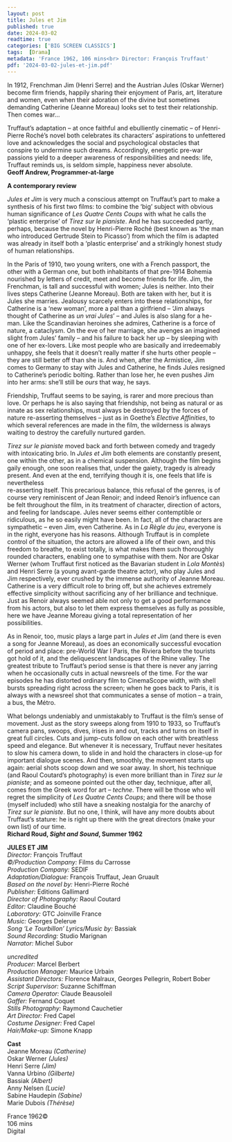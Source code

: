 ```yaml
---
layout: post
title: Jules et Jim
published: true
date: 2024-03-02
readtime: true
categories: ['BIG SCREEN CLASSICS']
tags:  [Drama]
metadata: 'France 1962, 106 mins<br> Director: François Truffaut'
pdf: '2024-03-02-jules-et-jim.pdf'
---
```


In 1912, Frenchman Jim (Henri Serre) and the Austrian Jules (Oskar Werner) become firm friends, happily sharing their enjoyment of Paris, art, literature and women, even when their adoration of the divine but sometimes demanding Catherine (Jeanne Moreau) looks set to test their relationship. Then comes war...

Truffaut’s adaptation – at once faithful and ebulliently cinematic – of Henri-Pierre Roché’s novel both celebrates its characters’ aspirations to unfettered love and acknowledges the social and psychological obstacles that conspire to undermine such dreams. Accordingly, energetic pre-war passions yield to a deeper awareness of responsibilities and needs: life, Truffaut reminds us, is seldom simple, happiness never absolute.  
**Geoff Andrew, Programmer-at-large**  

**A contemporary review**

_Jules et Jim_ is very much a conscious attempt on Truffaut’s part to make a synthesis of his first two films: to combine the ‘big’ subject with obvious human significance of _Les Quatre Cents Coups_ with what he calls the ‘plastic enterprise’ of _Tirez sur le pianiste_. And he has succeeded partly, perhaps, because the novel by Henri-Pierre Roché (best known as ‘the man who introduced Gertrude Stein to Picasso’) from which the film is adapted was already in itself both a ‘plastic enterprise’ and a strikingly honest study of human relationships.

In the Paris of 1910, two young writers, one with a French passport, the other with a German one, but both inhabitants of that pre-1914 Bohemia nourished by letters of credit, meet and become friends for life. Jim, the Frenchman, is tall and successful with women; Jules is neither. Into their lives steps Catherine (Jeanne Moreau). Both are taken with her, but it is Jules she marries. Jealousy scarcely enters into these relationships, for Catherine is a ‘new woman’, more a pal than a girlfriend – ‘Jim always thought of Catherine as _un vrai Jules_’ – and Jules is also slang for a he-man. Like the Scandinavian heroines she admires, Catherine is a force of nature, a cataclysm. On the eve of her marriage, she avenges an imagined slight from Jules’ family – and his failure to back her up – by sleeping with one of her ex-lovers. Like most people who are basically and irredeemably unhappy, she feels that it doesn’t really matter if she hurts other people – they are still better off than she is. And when, after the Armistice, Jim comes to Germany to stay with Jules and Catherine, he finds Jules resigned to Catherine’s periodic bolting. Rather than lose her, he even pushes Jim into her arms: she’ll still be _ours_ that way, he says.

Friendship, Truffaut seems to be saying, is rarer and more precious than love. Or perhaps he is also saying that friendship, not being as natural or as innate as sex relationships, must always be destroyed by the forces of nature re-asserting themselves – just as in Goethe’s _Elective Affinities_, to which several references are made in the film, the wilderness is always waiting to destroy the carefully nurtured garden.

_Tirez sur le pianiste_ moved back and forth between comedy and tragedy with intoxicating brio. In _Jules et Jim_ both elements are constantly present, one within the other, as in a chemical suspension. Although the film begins gaily enough, one soon realises that, under the gaiety, tragedy is already present. And even at the end, terrifying though it is, one feels that life is nevertheless  
re-asserting itself. This precarious balance, this refusal of the genres, is of course very reminiscent of Jean Renoir; and indeed Renoir’s influence can be felt throughout the film, in its treatment of character, direction of actors, and feeling for landscape. Jules never seems either contemptible or ridiculous, as he so easily might have been. In fact, all of the characters are sympathetic – even Jim, even Catherine. As in _La Règle du jeu_, everyone is in the right, everyone has his reasons. Although Truffaut is in complete control of the situation, the actors are allowed a life of their own, and this freedom to breathe, to exist totally, is what makes them such thoroughly rounded characters, enabling one to sympathise with them. Nor are Oskar Werner (whom Truffaut first noticed as the Bavarian student in _Lola Montès_) and Henri Serre (a young avant-garde theatre actor), who play Jules and Jim respectively, ever crushed by the immense authority of Jeanne Moreau. Catherine is a very difficult role to bring off, but she achieves extremely effective simplicity without sacrificing any of her brilliance and technique. Just as Renoir always seemed able not only to get a good performance from his actors, but also to let them express themselves as fully as possible, here we have Jeanne Moreau giving a total representation of her possibilities.

As in Renoir, too, music plays a large part in _Jules et Jim_ (and there is even a song for Jeanne Moreau), as does an economically successful evocation of period and place: pre-World War I Paris, the Riviera before the tourists got hold of it, and the deliquescent landscapes of the Rhine valley. The greatest tribute to Truffaut’s period sense is that there is never any jarring when he occasionally cuts in actual newsreels of the time. For the war episodes he has distorted ordinary film to CinemaScope width, with shell bursts spreading right across the screen; when he goes back to Paris, it is always with a newsreel shot that communicates a sense of motion – a train, a bus, the Métro.

What belongs undeniably and unmistakably to Truffaut is the film’s sense of movement. Just as the story sweeps along from 1910 to 1933, so Truffaut’s camera pans, swoops, dives, irises in and out, tracks and turns on itself in great full circles. Cuts and jump-cuts follow on each other with breathless speed and elegance. But whenever it is necessary, Truffaut never hesitates to slow his camera down, to slide in and hold the characters in close-up for important dialogue scenes. And then, smoothly, the movement starts up again: aerial shots scoop down and we soar away. In short, his technique (and Raoul Coutard’s photography) is even more brilliant than in _Tirez sur le pianiste_; and as someone pointed out the other day, technique, after all, comes from the Greek word for art – _techne_. There will be those who will regret the simplicity of _Les Quatre Cents Coups_; and there will be those (myself included) who still have a sneaking nostalgia for the anarchy of _Tirez sur le pianiste_. But no one, I think, will have any more doubts about Truffaut’s stature: he is right up there with the great directors (make your own list) of our time.  
**Richard Roud, _Sight and Sound_, Summer 1962**
<br>

**JULES ET JIM**  
_Director:_ François Truffaut  
_©/Production Company:_ Films du Carrosse  
_Production Company:_ SEDIF  
_Adaptation/Dialogue:_ François Truffaut, Jean Gruault  
_Based on the novel by:_ Henri-Pierre Roché  
_Publisher:_ Editions Gallimard  
_Director of Photography:_ Raoul Coutard  
_Editor:_ Claudine Bouché  
_Laboratory:_ GTC Joinville France  
_Music:_ Georges Delerue  
_Song ‘Le Tourbillon’ Lyrics/Music by:_ Bassiak  
_Sound Recording:_ Studio Marignan  
_Narrator:_ Michel Subor  

_uncredited_  
_Producer:_ Marcel Berbert  
_Production Manager:_ Maurice Urbain  
_Assistant Directors:_ Florence Malraux, Georges Pellegrin, Robert Bober  
_Script Supervisor:_ Suzanne Schiffman  
_Camera Operator:_ Claude Beausoleil  
_Gaffer:_ Fernand Coquet  
_Stills Photography:_ Raymond Cauchetier  
_Art Director:_ Fred Capel  
_Costume Designer:_ Fred Capel  
_Hair/Make-up:_ Simone Knapp  

**Cast**  
Jeanne Moreau _(Catherine)_  
Oskar Werner _(Jules)_  
Henri Serre _(Jim)_  
Vanna Urbino _(Gilberte)_  
Bassiak _(Albert)_  
Anny Nelsen _(Lucie)_  
Sabine Haudepin _(Sabine)_  
Marie Dubois _(Thérèse)_  

France 1962©  
106 mins  
Digital  
<!--stackedit_data:
eyJoaXN0b3J5IjpbMjA5OTM2NDQxOSw1NzY2MzIyNTVdfQ==
-->